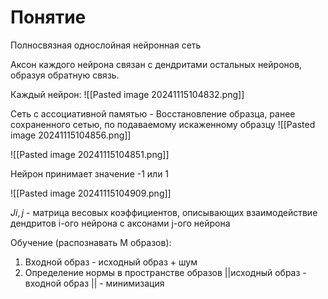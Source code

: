 # Понятие

Полносвязная однослойная нейронная сеть

Аксон каждого нейрона связан с дендритами остальных нейронов, образуя обратную связь.

Каждый нейрон:
![[Pasted image 20241115104832.png]]

Сеть с ассоциативной памятью - Восстановление образца, ранее сохраненного сетью, по подаваемому искаженному образцу
![[Pasted image 20241115104856.png]]

![[Pasted image 20241115104851.png]]

Нейрон принимает значение -1 или 1

![[Pasted image 20241115104909.png]]

$Ji,j$ - матрица весовых коэффициентов, описывающих взаимодействие дендритов i-ого нейрона с аксонами j-ого нейрона

Обучение (распознавать M образов):
1. Входной образ - исходный образ + шум
2. Определение нормы в пространстве образов 
||исходный образ - входной образ || - минимизация

